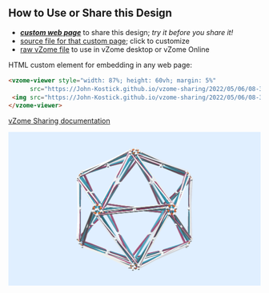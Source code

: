 
## How to Use or Share this Design

 - [***custom web page***][post] to share this design; *try it before you share it!*
 - [source file for that custom page][source]; click to customize
 - [raw vZome file][raw] to use in vZome desktop or vZome Online
 
 HTML custom element for embedding in any web page:
 ```html
<vzome-viewer style="width: 87%; height: 60vh; margin: 5%"
       src="https://John-Kostick.github.io/vzome-sharing/2022/05/06/08-30-03-Maroon-1/Maroon-1.vZome" >
  <img src="https://John-Kostick.github.io/vzome-sharing/2022/05/06/08-30-03-Maroon-1/Maroon-1.png" />
</vzome-viewer>
 ```

[vZome Sharing documentation](https://vzome.github.io/vzome/sharing.html#how-it-works)

![Image](<Maroon-1.png>)


[post]: <https://John-Kostick.github.io/vzome-sharing/2022/05/06/Maroon-1-08-30-03.html>
[source]: <https://github.com/John-Kostick/vzome-sharing/edit/main/_posts/2022-05-06-Maroon-1-08-30-03.md>
[raw]: <https://raw.githubusercontent.com/John-Kostick/vzome-sharing/main/2022/05/06/08-30-03-Maroon-1/Maroon-1.vZome>